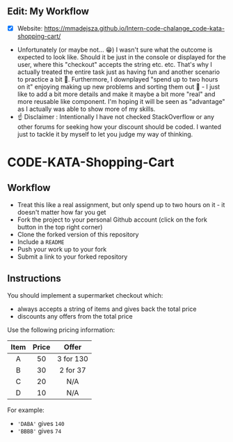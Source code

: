## Edit: My Workflow 

- [X]  Website: https://mmadejsza.github.io/Intern-code-chalange_code-kata-shopping-cart/

+ Unfortunately (or maybe not... :grin:) I wasn't sure what the outcome is expected to look like. Should it be just in the console or displayed for the user, where this "checkout" accepts the string etc. etc. That's why I actually treated the entire task just as having fun and another scenario to practice a bit :slightly_smiling_face:. Furthermore, I downplayed "spend up to two hours on it" enjoying making up new problems and sorting them out :hugs: - I just like to add a bit more details and make it maybe a bit more "real" and more reusable like component. I'm hoping it will be seen as "advantage" as I actually was able to show more of my skills. 
+ :point_up: Disclaimer : Intentionally I have not checked StackOverflow or any other forums for seeking how your discount should be coded. I wanted just to tackle it by myself to let you judge my way of thinking.






# CODE-KATA-Shopping-Cart

## Workflow
- Treat this like a real assignment, but only spend up to two hours on it - it doesn't matter how far you get
- Fork the project to your personal Github account (click on the fork button in the top right corner)
- Clone the forked version of this repository
- Include a `README`
- Push your work up to your fork
- Submit a link to your forked repository

## Instructions
You should implement a supermarket checkout which:
- always accepts a string of items and gives back the total price
- discounts any offers from the total price

Use the following pricing information:

| Item  | Price | Offer     |
| :---: | :---: | :---:     |
| A     | 50    | 3 for 130 |
| B     | 30    | 2 for 37  |
| C     | 20    | N/A       |
| D     | 10    | N/A       |

For example:
- `'DABA'` gives `140`
- `'BBBB'` gives `74`
